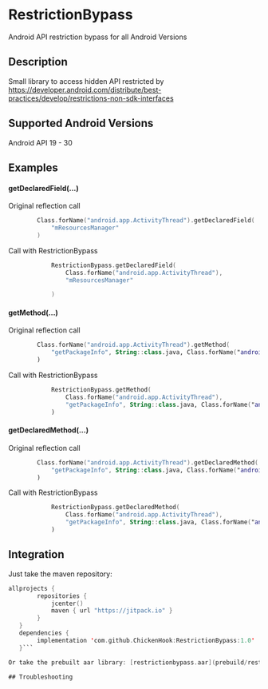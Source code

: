 # RestrictionBypass
Android API restriction bypass for all Android Versions

## Description

Small library to access hidden API restricted by https://developer.android.com/distribute/best-practices/develop/restrictions-non-sdk-interfaces

## Supported Android Versions

Android API 19 - 30

## Examples

#### getDeclaredField(...)

Original reflection call

```kt
        Class.forName("android.app.ActivityThread").getDeclaredField(
            "mResourcesManager"
        )
```

Call with RestrictionBypass

```kt
            RestrictionBypass.getDeclaredField(
                Class.forName("android.app.ActivityThread"),
                "mResourcesManager"

            )
```

#### getMethod(...)

Original reflection call


```kt
        Class.forName("android.app.ActivityThread").getMethod(
            "getPackageInfo", String::class.java, Class.forName("android.content.res.CompatibilityInfo"), Integer.TYPE
        )
```
Call with RestrictionBypass

```kt
            RestrictionBypass.getMethod(
                Class.forName("android.app.ActivityThread"),
                "getPackageInfo", String::class.java, Class.forName("android.content.res.CompatibilityInfo"), Integer.TYPE
            )
```

#### getDeclaredMethod(...)
Original reflection call

```kt
        Class.forName("android.app.ActivityThread").getDeclaredMethod(
            "getPackageInfo", String::class.java, Class.forName("android.content.res.CompatibilityInfo"), Integer.TYPE
        )
```
Call with RestrictionBypass

```kt
            RestrictionBypass.getDeclaredMethod(
                Class.forName("android.app.ActivityThread"),
                "getPackageInfo", String::class.java, Class.forName("android.content.res.CompatibilityInfo"), Integer.TYPE
            )
```

## Integration

Just take the maven repository:

```kt
allprojects {
        repositories {
            jcenter()
            maven { url "https://jitpack.io" }
        }
   }
   dependencies {
        implementation 'com.github.ChickenHook:RestrictionBypass:1.0'
   }```

Or take the prebuilt aar library: [restrictionbypass.aar](prebuild/restrictionbypass.aar)

## Troubleshooting
